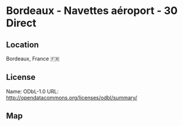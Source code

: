 # Bordeaux - Navettes aéroport - 30 Direct
    
## Location

Bordeaux, France 🇫🇷

## License

Name: ODbL-1.0
URL: http://opendatacommons.org/licenses/odbl/summary/

## Map

<WorldMap topic="public-transport/rtfs-rt/Bordeaux___Navettes_aeroport___30_Direct/vehicle_positions/#" />
